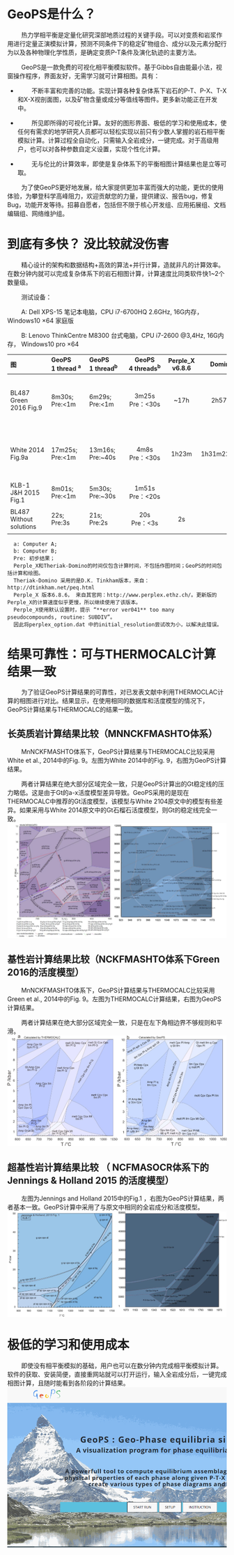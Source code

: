 # GeoPS是什么？

&emsp;&emsp; 热力学相平衡是定量化研究深部地质过程的关键手段。可以对变质和岩浆作用进行定量正演模拟计算，预测不同条件下的稳定矿物组合、成分以及元素分配行为以及各种物理化学性质，是确定变质P-T条件及演化轨迹的主要方法。

&emsp;&emsp; GeoPS是一款免费的可视化相平衡模拟软件。基于Gibbs自由能最小法，视窗操作程序，界面友好，无需学习就可计算相图。具有：

* &emsp;&emsp; 不断丰富和完善的功能。实现计算各种复杂体系下岩石的P-T、P-X、T-X和X-X视剖面图，以及矿物含量或成分等值线等图件。更多新功能正在开发中。

* &emsp;&emsp; 所见即所得的可视化计算。友好的图形界面、极低的学习和使用成本，使任何有需求的地学研究人员都可以轻松实现以前只有少数人掌握的岩石相平衡模拟计算。计算过程全自动化，只需输入全岩成分，一键完成。对于高级用户，也可以对各种参数自定义设置，实现个性化计算。

* &emsp;&emsp; 无与伦比的计算效率，即使是复杂体系下的平衡相图计算结果也是立等可取。

&emsp;&emsp; 为了使GeoPS更好地发展，给大家提供更加丰富而强大的功能，更优的使用体验，为攀登科学高峰阻力，欢迎贡献您的力量，提供建议、报告bug，修复Bug，功能开发等待。招募自愿者，包括但不限于核心开发组、应用拓展组、文档编辑组、网络维护组。

# 到底有多快？ 没比较就没伤害

&emsp;&emsp; 精心设计的架构和数据结构+高效的算法+并行计算，造就非凡的计算效率。在数分钟内就可以完成复杂体系下的岩石相图计算，计算速度比同类软件快1~2个数量级。

&emsp;&emsp; 测试设备：

&emsp;&emsp; A: Dell XPS-15 笔记本电脑，CPU i7-6700HQ 2.6GHz, 16G内存， Windows10 ×64 家庭版

&emsp;&emsp; B: Lenovo ThinkCentre M8300 台式电脑，CPU i7-2600 @3,4Hz, 16G内存， Windows10 pro ×64 

|<div style="width: 60pt"> 图 |<div style="width: 55pt"> GeoPS   <br> 1 thread <sup>a</sup>|<div style="width: 55pt"> GeoPS   <br>1 thread<sup>b</sup>|<div style="width: 60pt"> GeoPS   <br> 4 threads<sup>b</sup>   | Perple_X <br> v6.8.6 | Domino     | 备注 |
| :-----------------------    | :--------------------------   | :-------------------------- |:----:  | :----:               | :----:     | :----: |
| BL487 <br> Green 2016 Fig.9 | 8m30s; <Br>Pre:<1m | 6m29s; <Br>Pre:<1m    |3m25s <Br> Pre：<30s  | ~17h                | 2h57m      | Perple_X 中initial_resolution设为 1/8 1/16，其余为默认设置。<br>[查看计算结果](./RST/bl487.html)|
|White 2014 Fig.9a            |17m25s; <Br>Pre:<1m | 13m16s; <Br>Pre:~40s |4m8s <Br> Pre：<30s    |1h23m                | 1h31m22.34s |Perple_X 中initial_resolution设为 1/10 1/20，其余为默认设置。<br>[查看计算结果](./RST/W14f9a.html)|
|KLB-1 <br>J&H 2015 Fig.1     |8m01s; <Br>Pre:<1m  |5m30s; <Br>Pre:~30s  |1m51s <Br> Pre：<20s  |     |       |     |
| BL487 <br> Without solutions | 22s; <Br>Pre:3s |  21s; <Br>Pre:2s    |20s <Br> Pre：<3s  | 2s                |       | Perple_X 默认设置。<br>[查看计算结果](./RST/bl487_No_Sol.html)|
	  a: Computer A;
	  b: Computer B;
	  Pre: 初步结果；
	  Perple_X和Theriak-Domino的时间仅包含计算时间，不包括作图时间；GeoPS的时间包括计算和绘图。
	  Theriak-Domino 采用的是D.K. Tinkham版本，来自： http://dtinkham.net/peq.html 
	  Perple_X 版本6.8.6， 来自其官网：http://www.perplex.ethz.ch/。更新版的Perple_X的计算速度似乎更慢，所以继续使用了该版本。
	  Perple_X使用默认设置时，提示 “**error ver041** too many pseudocompounds, routine: SUBDIV”。
	  因此将perplex_option.dat 中的initial_resolution尝试改为小，以解决此错误。



# 结果可靠性：可与THERMOCALC计算结果一致

&emsp;&emsp; 为了验证GeoPS计算结果的可靠性，对已发表文献中利用THERMOCLAC计算的相图进行对比。结果显示，在使用相同的数据库和活度模型的情况下，GeoPS计算结果与THERMOCALC的结果一致。

## 长英质岩计算结果比较（MNNCKFMASHTO体系）

&emsp;&emsp;  MnNCKFMASHTO体系下，GeoPS计算结果与THERMOCALC比较采用White et al., 2014中的Fig. 9。左图为White 2014中的Fig. 9，右图为GeoPS计算结果。

&emsp;&emsp;  两者计算结果在绝大部分区域完全一致，只是GeoPS计算出的Gt稳定线的压力略低。这是由于Gt的a-x活度模型差异导致。GeoPS采用的是现在THERMOCALC中推荐的Gt活度模型，该模型与White 2104原文中的模型有些差异。如果采用与White 2014原文中的Gt石榴石活度模型，则Gt的稳定线完全一致。
![](/img/Help/W2014MnF9.jpg)

## 基性岩计算结果比较（NCKFMASHTO体系下Green 2016的活度模型）

&emsp;&emsp; MnNCKFMASHTO体系下，GeoPS计算结果与THERMOCALC比较采用Green et al., 2014中的Fig. 9。左图为THERMOCALC计算结果，右图为GeoPS计算结果。

&emsp;&emsp; 两者计算结果在绝大部分区域完全一致，只是在左下角相边界不够规则和平滑。
![](/img/Help/BL487.jpg)

## 超基性岩计算结果比较 （ NCFMASOCR体系下的Jennings & Holland 2015 的活度模型）

&emsp;&emsp; 左图为Jennings and Holland 2015中的Fig.1 ，右图为GeoPS计算结果，两者基本一致。GeoPS计算中采用了与原文中相同的全岩成分和活度模型。
![](/img/Help/KLB-JH2015c.jpg)

# 极低的学习和使用成本
&emsp;&emsp; 即使没有相平衡模拟的基础，用户也可以在数分钟内完成相平衡模拟计算。
软件的获取、安装简便，直接重网站就可以打开运行，输入全岩成分后，一键完成相图计算，且随时能看到各阶段的计算结果。
![](/img/Help/GeoPS_Demo.gif)

